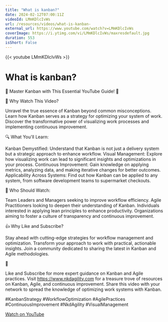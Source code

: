 ```yaml
---
title: "What is kanban?"
date: 2024-02-12T07:00:11Z
videoId: LMmKDlcIvWs
url: /resources/videos/what-is-kanban-
external_url: https://www.youtube.com/watch?v=LMmKDlcIvWs
coverImage: https://i.ytimg.com/vi/LMmKDlcIvWs/maxresdefault.jpg
duration: 553
isShort: False
---
```


{{< youtube LMmKDlcIvWs >}}

# What is kanban?

🚀 Master Kanban with This Essential YouTube Guide! 🚀

🎯 Why Watch This Video?

Unravel the true essence of Kanban beyond common misconceptions.
Learn how Kanban serves as a strategy for optimizing your system of work.
Discover the transformative power of visualizing work processes and implementing continuous improvement.

🔍 What You'll Learn:

Kanban Demystified: Understand that Kanban is not just a delivery system but a strategic approach to enhance workflow.
Visual Management: Explore how visualizing work can lead to significant insights and optimizations in your process.
Continuous Improvement: Gain knowledge on applying metrics, analyzing data, and making iterative changes for better outcomes.
Applicability Across Systems: Find out how Kanban can be applied to any system, from software development teams to supermarket checkouts.

👥 Who Should Watch:

Team Leaders and Managers seeking to improve workflow efficiency.
Agile Practitioners looking to deepen their understanding of Kanban.
Individuals interested in applying lean principles to enhance productivity.
Organizations aiming to foster a culture of transparency and continuous improvement.

👍 Why Like and Subscribe?

Stay ahead with cutting-edge strategies for workflow management and optimization.
Transform your approach to work with practical, actionable insights.
Join a community dedicated to sharing the latest in Kanban and Agile methodologies.

📢

Like and Subscribe for more expert guidance on Kanban and Agile practices.
Visit https://www.nkdagility.com for a treasure trove of resources on Kanban, Agile, and continuous improvement.
Share this video with your network to spread the knowledge of optimizing work systems with Kanban.

#KanbanStrategy #WorkflowOptimization #AgilePractices #ContinuousImprovement #NkdAgility #VisualManagement

[Watch on YouTube](https://www.youtube.com/watch?v=LMmKDlcIvWs)
